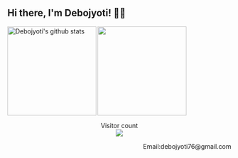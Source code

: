 <p align="left">

## Hi there, I'm Debojyoti! 👋🏻 
<!--
I'm Full Stack Developer with a serious passion for UI effects, animations and creating intuitive, dynamic user experiences with highly scalable backend. <br>
<br>
🌱 I’m currently learning React.js <br>
  <p>
<br>
-->
<img align="left" height="200px" src="https://github-readme-stats.vercel.app/api?username=Debojyoti1915001&show_icons=true&count_private=true&title_color=e6005c" alt="Debojyoti's github stats" />
<img align="centre" height="200px" src="https://github-readme-stats.vercel.app/api/top-langs/?username=Debojyoti1915001&title_color=e6005c" />

<p align="center"> 
  Visitor count<br>
  <img src="https://profile-counter.glitch.me/Debojyoti1915001/count.svg" />
</p>

<p align="right">
Email:debojyoti76@gmail.com
</p>
